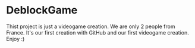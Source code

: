 # DeblockGame
Thist project is just a videogame creation. We are only 2 people from France. It's our first creation with GitHub and our first videogame creation.
Enjoy :)
